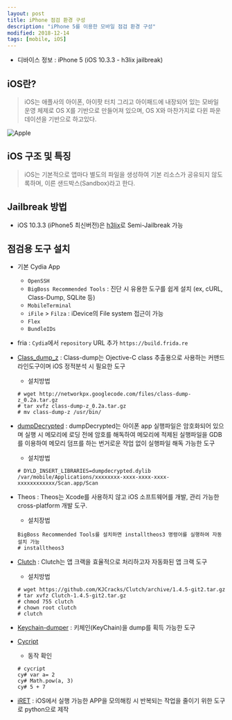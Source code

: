 ```yaml
---
layout: post
title: iPhone 점검 환경 구성
description: "iPhone 5를 이용한 모바일 점검 환경 구성"
modified: 2018-12-14
tags: [mobile, iOS]
---
```


* 디바이스 정보 : iPhone 5 (iOS 10.3.3 - h3lix jailbreak)

## iOS란?
> iOS는 애플사의 아이폰, 아이팟 터치 그리고 아이패드에 내장되어 있는 모바일 운영 체제로 OS X를 기반으로 만들어져 있으며, OS X와 마찬가지로 다윈 파운데이션을 기반으로 하고있다.

![Apple](https://user-images.githubusercontent.com/16396760/50071888-a1e22800-0216-11e9-95f7-8357b798e104.png)

## iOS 구조 및 특징
> iOS는 기본적으로 앱마다 별도의 파일을 생성하여 기본 리소스가 공유되지 않도록하며, 이른 샌드박스(Sandbox)라고 한다.
    
## Jailbreak 방법
* iOS 10.3.3 (iPhone5 최신버전)은 [h3lix](https://h3lix.tihmstar.net/)로 Semi-Jailbreak 가능 

## 점검용 도구 설치
* 기본 Cydia App
    * `OpenSSH`
    * `BigBoss Recommended Tools` :  진단 시 유용한 도구를 쉽게 설치 (ex, cURL, Class-Dump, SQLite 등)
    * `MobileTerminal`
    * `iFile` > `Filza` : iDevice의 File system 접근이 가능
    * `Flex`
    * `BundleIDs`
    
* fria : `Cydia`에서 `repository` URL 추가 `https://build.frida.re`

* [Class_dump_z](https://code.google.com/p/networkpx/wiki/class_dump_z) : Class-dump는 Ojective-C class 추출용으로 사용하는 커맨드 라인도구이며 iOS 정적분석 시 필요한 도구
    * 설치방법
    ``` terminal
    # wget http://networkpx.googlecode.com/files/class-dump-z_0.2a.tar.gz
    # tar xvfz class-dump-z_0.2a.tar.gz
    # mv class-dump-z /usr/bin/
    ```
* [dumpDecrypted](https://github.com/stefanesser/dumpdecrypted) : dumpDecrypted는 아이폰 app 실행파일은 암호화되어 있으며 실행 시 메모리에 로딩 전에 암호를 해독하여 메모리에 적제된 실행파일을 GDB를 이용하여 메모리 덤프를 하는 번거로운 작업 없이 실행파일 해독 가능한 도구
    * 설치방법
    ``` terminal
    # DYLD_INSERT_LIBRARIES=dumpdecrypted.dylib /var/mobile/Applications/xxxxxxxx-xxxx-xxxx-xxxx-xxxxxxxxxxxx/Scan.app/Scan
    ```
* Theos : Theos는 Xcode를 사용하지 않고 iOS 소프트웨어를 개발, 관리 가능한 cross-platform 개발 도구. 
    * 설치장법
    ``` terminal
    BigBoss Recommended Tools를 설치하면 installtheos3 명령어를 실행하여 자동 설치 가능
    # installtheos3
    ```
* [Clutch](https://github.com/KJCracks/Clutch) : Clutch는 앱 크랙을 효율적으로 처리하고자 자동화된 앱 크랙 도구
    * 설치방법
    ``` terminal
    # wget https://github.com/KJCracks/Clutch/archive/1.4.5-git2.tar.gz
    # tar xvfz Clutch-1.4.5-git2.tar.gz
    # chmod 755 clutch
    # chown root clutch
    # clutch
    ```
* [Keychain-dumper](https://github.com/ptoomey3/Keychain-Dumper) : 키체인(KeyChain)을 dump를 획득 가능한 도구

    
* [Cycript](https://www.cycript.org)
    * 동작 확인
    ``` terminal
    # cycript
    cy# var a= 2
    cy# Math.pow(a, 3)
    cy# 5 + 7
    ```
* [iRET](https://www.veracode.com/iret-ios-reverse-engineering-toolkit-veracode) : iOS에서 실행 가능한 APP을 모의해킹 시 반복되는 작업을 줄이기 위한 도구로 python으로 제작



